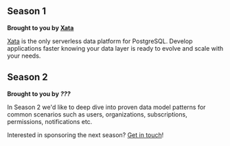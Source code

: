 ## Season 1

**Brought to you by [Xata](https://xata.io/?utm_source=datainthewildfm&utm_medium=queen&utm_campaign=data-in-the-wild&utm_content=home)**

[Xata](https://xata.io/?utm_source=datainthewildfm&utm_medium=queen&utm_campaign=data-in-the-wild&utm_content=home) is the only serverless data platform for PostgreSQL. Develop applications faster knowing your data layer is ready to evolve and scale with your needs.

## Season 2

**Brought to you by _???_**

In Season 2 we'd like to deep dive into proven data model patterns for common scenarios such as users, organizations, subscriptions, permissions, notifications etc.

Interested in sponsoring the next season? [Get in touch](mailto:queen@raae.codes)!
